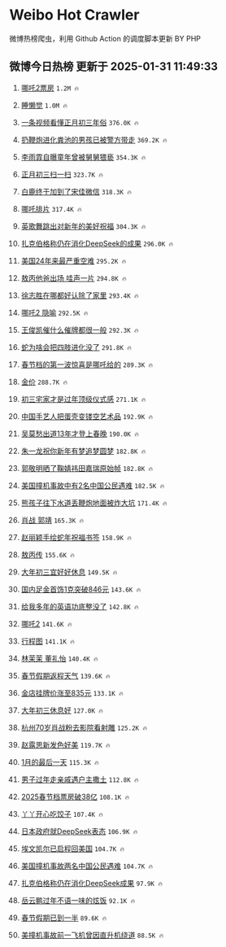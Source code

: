 # Weibo Hot Crawler 



微博热榜爬虫，利用 Github Action 的调度脚本更新 BY PHP 


## 微博今日热榜 更新于 2025-01-31 11:49:33 
1. [哪吒2票房](https://s.weibo.com/weibo?q=%E5%93%AA%E5%90%922%E7%A5%A8%E6%88%BF&t=31&band_rank=1&Refer=top) `1.2M 🔥` 

1. [睡懒觉](https://s.weibo.com/weibo?q=%E7%9D%A1%E6%87%92%E8%A7%89&t=31&band_rank=2&Refer=top) `1.0M 🔥` 

1. [一条视频看懂正月初三年俗](https://s.weibo.com/weibo?q=%23%E4%B8%80%E6%9D%A1%E8%A7%86%E9%A2%91%E7%9C%8B%E6%87%82%E6%AD%A3%E6%9C%88%E5%88%9D%E4%B8%89%E5%B9%B4%E4%BF%97%23&t=31&band_rank=3&Refer=top) `376.0K 🔥` 

1. [扔鞭炮进化粪池的男孩已被警方带走](https://s.weibo.com/weibo?q=%23%E6%89%94%E9%9E%AD%E7%82%AE%E8%BF%9B%E5%8C%96%E7%B2%AA%E6%B1%A0%E7%9A%84%E7%94%B7%E5%AD%A9%E5%B7%B2%E8%A2%AB%E8%AD%A6%E6%96%B9%E5%B8%A6%E8%B5%B0%23&t=31&band_rank=4&Refer=top) `369.2K 🔥` 

1. [李雨霏自曝童年曾被舅舅猥亵](https://s.weibo.com/weibo?q=%23%E6%9D%8E%E9%9B%A8%E9%9C%8F%E8%87%AA%E6%9B%9D%E7%AB%A5%E5%B9%B4%E6%9B%BE%E8%A2%AB%E8%88%85%E8%88%85%E7%8C%A5%E4%BA%B5%23&t=31&band_rank=5&Refer=top) `354.3K 🔥` 

1. [正月初三扫一扫](https://s.weibo.com/weibo?q=%23%E6%AD%A3%E6%9C%88%E5%88%9D%E4%B8%89%E6%89%AB%E4%B8%80%E6%89%AB%23&t=31&band_rank=6&Refer=top) `323.7K 🔥` 

1. [白鹿终于加到了宋佳微信](https://s.weibo.com/weibo?q=%23%E7%99%BD%E9%B9%BF%E7%BB%88%E4%BA%8E%E5%8A%A0%E5%88%B0%E4%BA%86%E5%AE%8B%E4%BD%B3%E5%BE%AE%E4%BF%A1%23&t=31&band_rank=7&Refer=top) `318.3K 🔥` 

1. [哪吒排片](https://s.weibo.com/weibo?q=%E5%93%AA%E5%90%92%E6%8E%92%E7%89%87&t=31&band_rank=8&Refer=top) `317.4K 🔥` 

1. [英歌舞跳出对新年的美好祝福](https://s.weibo.com/weibo?q=%23%E8%8B%B1%E6%AD%8C%E8%88%9E%E8%B7%B3%E5%87%BA%E5%AF%B9%E6%96%B0%E5%B9%B4%E7%9A%84%E7%BE%8E%E5%A5%BD%E7%A5%9D%E7%A6%8F%23&t=31&band_rank=9&Refer=top) `304.3K 🔥` 

1. [扎克伯格称仍在消化DeepSeek的成果](https://s.weibo.com/weibo?q=%23%E6%89%8E%E5%85%8B%E4%BC%AF%E6%A0%BC%E7%A7%B0%E4%BB%8D%E5%9C%A8%E6%B6%88%E5%8C%96DeepSeek%E7%9A%84%E6%88%90%E6%9E%9C%23&t=31&band_rank=10&Refer=top) `296.0K 🔥` 

1. [美国24年来最严重空难](https://s.weibo.com/weibo?q=%23%E7%BE%8E%E5%9B%BD24%E5%B9%B4%E6%9D%A5%E6%9C%80%E4%B8%A5%E9%87%8D%E7%A9%BA%E9%9A%BE%23&t=31&band_rank=11&Refer=top) `295.2K 🔥` 

1. [敖丙他爸出场 哇声一片](https://s.weibo.com/weibo?q=%E6%95%96%E4%B8%99%E4%BB%96%E7%88%B8%E5%87%BA%E5%9C%BA%20%E5%93%87%E5%A3%B0%E4%B8%80%E7%89%87&t=31&band_rank=12&Refer=top) `294.8K 🔥` 

1. [徐志胜在哪都好认除了家里](https://s.weibo.com/weibo?q=%23%E5%BE%90%E5%BF%97%E8%83%9C%E5%9C%A8%E5%93%AA%E9%83%BD%E5%A5%BD%E8%AE%A4%E9%99%A4%E4%BA%86%E5%AE%B6%E9%87%8C%23&t=31&band_rank=13&Refer=top) `293.4K 🔥` 

1. [哪吒2 隐喻](https://s.weibo.com/weibo?q=%E5%93%AA%E5%90%922%20%E9%9A%90%E5%96%BB&t=31&band_rank=14&Refer=top) `292.5K 🔥` 

1. [王俊凯催什么催牌都很一般](https://s.weibo.com/weibo?q=%23%E7%8E%8B%E4%BF%8A%E5%87%AF%E5%82%AC%E4%BB%80%E4%B9%88%E5%82%AC%E7%89%8C%E9%83%BD%E5%BE%88%E4%B8%80%E8%88%AC%23&t=31&band_rank=15&Refer=top) `292.3K 🔥` 

1. [蛇为啥会把四肢进化没了](https://s.weibo.com/weibo?q=%23%E8%9B%87%E4%B8%BA%E5%95%A5%E4%BC%9A%E6%8A%8A%E5%9B%9B%E8%82%A2%E8%BF%9B%E5%8C%96%E6%B2%A1%E4%BA%86%23&t=31&band_rank=16&Refer=top) `291.8K 🔥` 

1. [春节档的第一波惊喜是哪吒给的](https://s.weibo.com/weibo?q=%23%E6%98%A5%E8%8A%82%E6%A1%A3%E7%9A%84%E7%AC%AC%E4%B8%80%E6%B3%A2%E6%83%8A%E5%96%9C%E6%98%AF%E5%93%AA%E5%90%92%E7%BB%99%E7%9A%84%23&t=31&band_rank=17&Refer=top) `289.3K 🔥` 

1. [金价](https://s.weibo.com/weibo?q=%E9%87%91%E4%BB%B7&t=31&band_rank=18&Refer=top) `288.7K 🔥` 

1. [初三宅家才是过年顶级仪式感](https://s.weibo.com/weibo?q=%23%E5%88%9D%E4%B8%89%E5%AE%85%E5%AE%B6%E6%89%8D%E6%98%AF%E8%BF%87%E5%B9%B4%E9%A1%B6%E7%BA%A7%E4%BB%AA%E5%BC%8F%E6%84%9F%23&t=31&band_rank=19&Refer=top) `271.1K 🔥` 

1. [中国手艺人把蛋壳变镂空艺术品](https://s.weibo.com/weibo?q=%23%E4%B8%AD%E5%9B%BD%E6%89%8B%E8%89%BA%E4%BA%BA%E6%8A%8A%E8%9B%8B%E5%A3%B3%E5%8F%98%E9%95%82%E7%A9%BA%E8%89%BA%E6%9C%AF%E5%93%81%23&t=31&band_rank=20&Refer=top) `192.9K 🔥` 

1. [吴莫愁出道13年才登上春晚](https://s.weibo.com/weibo?q=%E5%90%B4%E8%8E%AB%E6%84%81%E5%87%BA%E9%81%9313%E5%B9%B4%E6%89%8D%E7%99%BB%E4%B8%8A%E6%98%A5%E6%99%9A&t=31&band_rank=21&Refer=top) `190.0K 🔥` 

1. [朱一龙祝你新年有梦追梦圆梦](https://s.weibo.com/weibo?q=%23%E6%9C%B1%E4%B8%80%E9%BE%99%E7%A5%9D%E4%BD%A0%E6%96%B0%E5%B9%B4%E6%9C%89%E6%A2%A6%E8%BF%BD%E6%A2%A6%E5%9C%86%E6%A2%A6%23&t=31&band_rank=22&Refer=top) `182.8K 🔥` 

1. [郭敬明晒了鞠婧祎田嘉瑞原始帧](https://s.weibo.com/weibo?q=%23%E9%83%AD%E6%95%AC%E6%98%8E%E6%99%92%E4%BA%86%E9%9E%A0%E5%A9%A7%E7%A5%8E%E7%94%B0%E5%98%89%E7%91%9E%E5%8E%9F%E5%A7%8B%E5%B8%A7%23&t=31&band_rank=23&Refer=top) `182.8K 🔥` 

1. [美国撞机事故中有2名中国公民遇难](https://s.weibo.com/weibo?q=%23%E7%BE%8E%E5%9B%BD%E6%92%9E%E6%9C%BA%E4%BA%8B%E6%95%85%E4%B8%AD%E6%9C%892%E5%90%8D%E4%B8%AD%E5%9B%BD%E5%85%AC%E6%B0%91%E9%81%87%E9%9A%BE%23&t=31&band_rank=24&Refer=top) `182.5K 🔥` 

1. [熊孩子往下水道丢鞭炮地面被炸大坑](https://s.weibo.com/weibo?q=%23%E7%86%8A%E5%AD%A9%E5%AD%90%E5%BE%80%E4%B8%8B%E6%B0%B4%E9%81%93%E4%B8%A2%E9%9E%AD%E7%82%AE%E5%9C%B0%E9%9D%A2%E8%A2%AB%E7%82%B8%E5%A4%A7%E5%9D%91%23&t=31&band_rank=25&Refer=top) `171.4K 🔥` 

1. [肖战 郭靖](https://s.weibo.com/weibo?q=%E8%82%96%E6%88%98%20%E9%83%AD%E9%9D%96&t=31&band_rank=26&Refer=top) `165.3K 🔥` 

1. [赵丽颖手绘蛇年祝福书签](https://s.weibo.com/weibo?q=%23%E8%B5%B5%E4%B8%BD%E9%A2%96%E6%89%8B%E7%BB%98%E8%9B%87%E5%B9%B4%E7%A5%9D%E7%A6%8F%E4%B9%A6%E7%AD%BE%23&t=31&band_rank=27&Refer=top) `158.9K 🔥` 

1. [敖丙传](https://s.weibo.com/weibo?q=%E6%95%96%E4%B8%99%E4%BC%A0&t=31&band_rank=28&Refer=top) `155.6K 🔥` 

1. [大年初三宜好好休息](https://s.weibo.com/weibo?q=%23%E5%A4%A7%E5%B9%B4%E5%88%9D%E4%B8%89%E5%AE%9C%E5%A5%BD%E5%A5%BD%E4%BC%91%E6%81%AF%23&t=31&band_rank=29&Refer=top) `149.5K 🔥` 

1. [国内足金首饰1克突破846元](https://s.weibo.com/weibo?q=%23%E5%9B%BD%E5%86%85%E8%B6%B3%E9%87%91%E9%A6%96%E9%A5%B01%E5%85%8B%E7%AA%81%E7%A0%B4846%E5%85%83%23&t=31&band_rank=30&Refer=top) `143.6K 🔥` 

1. [给我多年的英语功底整没了](https://s.weibo.com/weibo?q=%23%E7%BB%99%E6%88%91%E5%A4%9A%E5%B9%B4%E7%9A%84%E8%8B%B1%E8%AF%AD%E5%8A%9F%E5%BA%95%E6%95%B4%E6%B2%A1%E4%BA%86%23&t=31&band_rank=31&Refer=top) `142.8K 🔥` 

1. [哪吒2](https://s.weibo.com/weibo?q=%E5%93%AA%E5%90%922&t=31&band_rank=32&Refer=top) `141.6K 🔥` 

1. [行程图](https://s.weibo.com/weibo?q=%E8%A1%8C%E7%A8%8B%E5%9B%BE&t=31&band_rank=33&Refer=top) `141.1K 🔥` 

1. [林茉茉 董礼怡](https://s.weibo.com/weibo?q=%E6%9E%97%E8%8C%89%E8%8C%89%20%E8%91%A3%E7%A4%BC%E6%80%A1&t=31&band_rank=34&Refer=top) `140.4K 🔥` 

1. [春节假期返程天气](https://s.weibo.com/weibo?q=%23%E6%98%A5%E8%8A%82%E5%81%87%E6%9C%9F%E8%BF%94%E7%A8%8B%E5%A4%A9%E6%B0%94%23&t=31&band_rank=35&Refer=top) `139.6K 🔥` 

1. [金店挂牌价涨至835元](https://s.weibo.com/weibo?q=%23%E9%87%91%E5%BA%97%E6%8C%82%E7%89%8C%E4%BB%B7%E6%B6%A8%E8%87%B3835%E5%85%83%23&t=31&band_rank=36&Refer=top) `133.1K 🔥` 

1. [大年初三休息好](https://s.weibo.com/weibo?q=%23%E5%A4%A7%E5%B9%B4%E5%88%9D%E4%B8%89%E4%BC%91%E6%81%AF%E5%A5%BD%23&t=31&band_rank=37&Refer=top) `127.0K 🔥` 

1. [杭州70岁肖战粉去影院看射雕](https://s.weibo.com/weibo?q=%23%E6%9D%AD%E5%B7%9E70%E5%B2%81%E8%82%96%E6%88%98%E7%B2%89%E5%8E%BB%E5%BD%B1%E9%99%A2%E7%9C%8B%E5%B0%84%E9%9B%95%23&t=31&band_rank=38&Refer=top) `125.2K 🔥` 

1. [赵露思新发色好美](https://s.weibo.com/weibo?q=%23%E8%B5%B5%E9%9C%B2%E6%80%9D%E6%96%B0%E5%8F%91%E8%89%B2%E5%A5%BD%E7%BE%8E%23&t=31&band_rank=39&Refer=top) `119.7K 🔥` 

1. [1月的最后一天](https://s.weibo.com/weibo?q=%231%E6%9C%88%E7%9A%84%E6%9C%80%E5%90%8E%E4%B8%80%E5%A4%A9%23&t=31&band_rank=40&Refer=top) `115.3K 🔥` 

1. [男子过年走亲戚遇户主撒土](https://s.weibo.com/weibo?q=%23%E7%94%B7%E5%AD%90%E8%BF%87%E5%B9%B4%E8%B5%B0%E4%BA%B2%E6%88%9A%E9%81%87%E6%88%B7%E4%B8%BB%E6%92%92%E5%9C%9F%23&t=31&band_rank=41&Refer=top) `112.8K 🔥` 

1. [2025春节档票房破38亿](https://s.weibo.com/weibo?q=%232025%E6%98%A5%E8%8A%82%E6%A1%A3%E7%A5%A8%E6%88%BF%E7%A0%B438%E4%BA%BF%23&t=31&band_rank=42&Refer=top) `108.1K 🔥` 

1. [丫丫开心吃饺子](https://s.weibo.com/weibo?q=%23%E4%B8%AB%E4%B8%AB%E5%BC%80%E5%BF%83%E5%90%83%E9%A5%BA%E5%AD%90%23&t=31&band_rank=43&Refer=top) `107.4K 🔥` 

1. [日本政府就DeepSeek表态](https://s.weibo.com/weibo?q=%23%E6%97%A5%E6%9C%AC%E6%94%BF%E5%BA%9C%E5%B0%B1DeepSeek%E8%A1%A8%E6%80%81%23&t=31&band_rank=44&Refer=top) `106.9K 🔥` 

1. [埃文凯尔已启程回美国](https://s.weibo.com/weibo?q=%23%E5%9F%83%E6%96%87%E5%87%AF%E5%B0%94%E5%B7%B2%E5%90%AF%E7%A8%8B%E5%9B%9E%E7%BE%8E%E5%9B%BD%23&t=31&band_rank=45&Refer=top) `104.7K 🔥` 

1. [美国撞机事故两名中国公民遇难](https://s.weibo.com/weibo?q=%23%E7%BE%8E%E5%9B%BD%E6%92%9E%E6%9C%BA%E4%BA%8B%E6%95%85%E4%B8%A4%E5%90%8D%E4%B8%AD%E5%9B%BD%E5%85%AC%E6%B0%91%E9%81%87%E9%9A%BE%23&t=31&band_rank=46&Refer=top) `104.7K 🔥` 

1. [扎克伯格称仍在消化DeepSeek成果](https://s.weibo.com/weibo?q=%23%E6%89%8E%E5%85%8B%E4%BC%AF%E6%A0%BC%E7%A7%B0%E4%BB%8D%E5%9C%A8%E6%B6%88%E5%8C%96DeepSeek%E6%88%90%E6%9E%9C%23&t=31&band_rank=47&Refer=top) `97.9K 🔥` 

1. [岳云鹏过年不语一味的炫饭](https://s.weibo.com/weibo?q=%E5%B2%B3%E4%BA%91%E9%B9%8F%E8%BF%87%E5%B9%B4%E4%B8%8D%E8%AF%AD%E4%B8%80%E5%91%B3%E7%9A%84%E7%82%AB%E9%A5%AD&t=31&band_rank=48&Refer=top) `92.1K 🔥` 

1. [春节假期已到一半](https://s.weibo.com/weibo?q=%23%E6%98%A5%E8%8A%82%E5%81%87%E6%9C%9F%E5%B7%B2%E5%88%B0%E4%B8%80%E5%8D%8A%23&t=31&band_rank=49&Refer=top) `89.6K 🔥` 

1. [美撞机事故前一飞机曾因直升机绕道](https://s.weibo.com/weibo?q=%23%E7%BE%8E%E6%92%9E%E6%9C%BA%E4%BA%8B%E6%95%85%E5%89%8D%E4%B8%80%E9%A3%9E%E6%9C%BA%E6%9B%BE%E5%9B%A0%E7%9B%B4%E5%8D%87%E6%9C%BA%E7%BB%95%E9%81%93%23&t=31&band_rank=50&Refer=top) `88.5K 🔥` 


